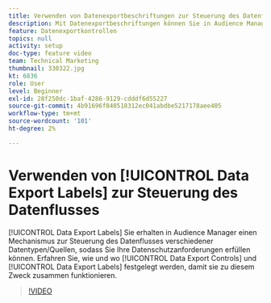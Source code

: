```yaml
---
title: Verwenden von Datenexportbeschriftungen zur Steuerung des Datenflusses
description: Mit Datenexportbeschriftungen können Sie in Audience Manager den Fluss verschiedener Datentypen/Quellen steuern, sodass Sie Ihre Datenschutzanforderungen erfüllen können. Erfahren Sie, wie und wo Sie Datenexportkontrollen und Datenexportbeschriftungen festlegen können, damit sie zu diesem Zweck zusammen funktionieren.
feature: Datenexportkontrollen
topics: null
activity: setup
doc-type: feature video
team: Technical Marketing
thumbnail: 330322.jpg
kt: 6836
role: User
level: Beginner
exl-id: 28f250dc-1baf-4286-9129-cdddf6d55227
source-git-commit: 4b91696f840518312ec041abdbe5217178aee405
workflow-type: tm+mt
source-wordcount: '101'
ht-degree: 2%

---
```


# Verwenden von [!UICONTROL Data Export Labels] zur Steuerung des Datenflusses

[!UICONTROL Data Export Labels] Sie erhalten in Audience Manager einen Mechanismus zur Steuerung des Datenflusses verschiedener Datentypen/Quellen, sodass Sie Ihre Datenschutzanforderungen erfüllen können. Erfahren Sie, wie und wo [!UICONTROL Data Export Controls] und [!UICONTROL Data Export Labels] festgelegt werden, damit sie zu diesem Zweck zusammen funktionieren.

>[!VIDEO](https://video.tv.adobe.com/v/330322/?quality=12&learn=on)
